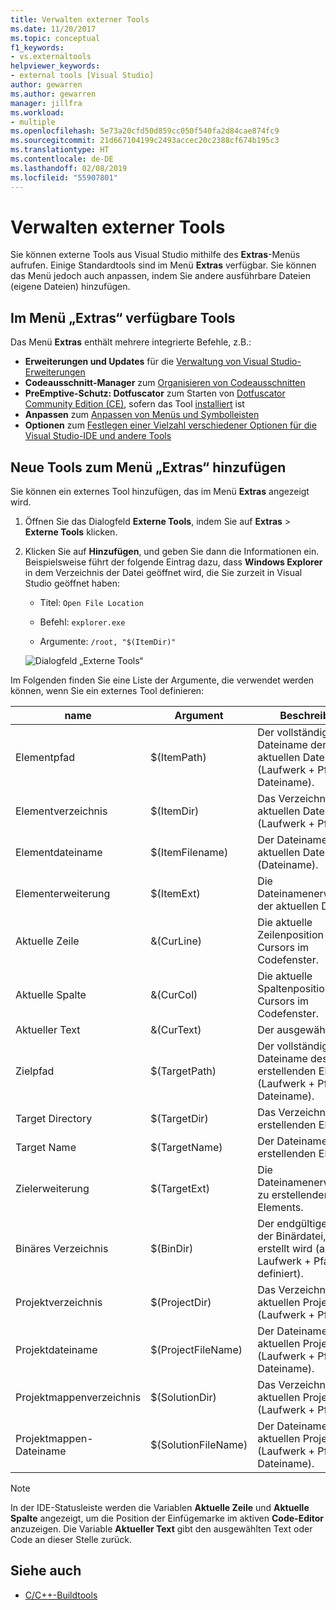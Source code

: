 ```yaml
---
title: Verwalten externer Tools
ms.date: 11/20/2017
ms.topic: conceptual
f1_keywords:
- vs.externaltools
helpviewer_keywords:
- external tools [Visual Studio]
author: gewarren
ms.author: gewarren
manager: jillfra
ms.workload:
- multiple
ms.openlocfilehash: 5e73a20cfd50d859cc050f540fa2d84cae874fc9
ms.sourcegitcommit: 21d667104199c2493accec20c2388cf674b195c3
ms.translationtype: HT
ms.contentlocale: de-DE
ms.lasthandoff: 02/08/2019
ms.locfileid: "55907801"
---
```

# <a name="manage-external-tools"></a>Verwalten externer Tools

Sie können externe Tools aus Visual Studio mithilfe des **Extras**-Menüs aufrufen. Einige Standardtools sind im Menü **Extras** verfügbar. Sie können das Menü jedoch auch anpassen, indem Sie andere ausführbare Dateien (eigene Dateien) hinzufügen.

## <a name="tools-available-on-the-tools-menu"></a>Im Menü „Extras“ verfügbare Tools

Das Menü **Extras** enthält mehrere integrierte Befehle, z.B.:

* **Erweiterungen und Updates** für die [Verwaltung von Visual Studio-Erweiterungen](finding-and-using-visual-studio-extensions.md)
* **Codeausschnitt-Manager** zum [Organisieren von Codeausschnitten](code-snippets.md)
* **PreEmptive-Schutz: Dotfuscator** zum Starten von [Dotfuscator Community Edition (CE)](dotfuscator/index.md), sofern das Tool [installiert](dotfuscator/install.md) ist
* **Anpassen** zum [Anpassen von Menüs und Symbolleisten](how-to-customize-menus-and-toolbars-in-visual-studio.md)
* **Optionen** zum [Festlegen einer Vielzahl verschiedener Optionen für die Visual Studio-IDE und andere Tools](reference/options-dialog-box-visual-studio.md)

## <a name="add-new-tools-to-the-tools-menu"></a>Neue Tools zum Menü „Extras“ hinzufügen

Sie können ein externes Tool hinzufügen, das im Menü **Extras** angezeigt wird.

1. Öffnen Sie das Dialogfeld **Externe Tools**, indem Sie auf **Extras** > **Externe Tools** klicken.

1. Klicken Sie auf **Hinzufügen**, und geben Sie dann die Informationen ein. Beispielsweise führt der folgende Eintrag dazu, dass **Windows Explorer** in dem Verzeichnis der Datei geöffnet wird, die Sie zurzeit in Visual Studio geöffnet haben:

   * Titel: `Open File Location`

   * Befehl: `explorer.exe`

   * Argumente: `/root, "$(ItemDir)"`

   ![Dialogfeld „Externe Tools“](media/external-tools-dialog.png)

Im Folgenden finden Sie eine Liste der Argumente, die verwendet werden können, wenn Sie ein externes Tool definieren:

|name|Argument|Beschreibung|
|----------|--------------|-----------------|
|Elementpfad|$(ItemPath)|Der vollständige Dateiname der aktuellen Datei (Laufwerk + Pfad + Dateiname).|
|Elementverzeichnis|$(ItemDir)|Das Verzeichnisses der aktuellen Datei (Laufwerk + Pfad).|
|Elementdateiname|$(ItemFilename)|Der Dateiname der aktuellen Datei (Dateiname).|
|Elementerweiterung|$(ItemExt)|Die Dateinamenerweiterung der aktuellen Datei.|
|Aktuelle Zeile|&(CurLine)|Die aktuelle Zeilenposition des Cursors im Codefenster.|
|Aktuelle Spalte|&(CurCol)|Die aktuelle Spaltenposition des Cursors im Codefenster.|
|Aktueller Text|&(CurText)|Der ausgewählte Text.|
|Zielpfad|$(TargetPath)|Der vollständige Dateiname des zu erstellenden Elements (Laufwerk + Pfad + Dateiname).|
|Target Directory|$(TargetDir)|Das Verzeichnis des zu erstellenden Elements.|
|Target Name|$(TargetName)|Der Dateiname des zu erstellenden Elements.|
|Zielerweiterung|$(TargetExt)|Die Dateinamenerweiterung zu erstellenden Elements.|
|Binäres Verzeichnis|$(BinDir)|Der endgültige Position der Binärdatei, die erstellt wird (als Laufwerk + Pfad definiert).|
|Projektverzeichnis|$(ProjectDir)|Das Verzeichnisses des aktuellen Projekts (Laufwerk + Pfad).|
|Projektdateiname|$(ProjectFileName)|Der Dateiname des aktuellen Projekts (Laufwerk + Pfad + Dateiname).|
|Projektmappenverzeichnis|$(SolutionDir)|Das Verzeichnisses der aktuellen Projektmappe (Laufwerk + Pfad).|
|Projektmappen-Dateiname|$(SolutionFileName)|Der Dateiname der aktuellen Projektmappe (Laufwerk + Pfad + Dateiname).|

> [!NOTE]
> In der IDE-Statusleiste werden die Variablen **Aktuelle Zeile** und **Aktuelle Spalte** angezeigt, um die Position der Einfügemarke im aktiven **Code-Editor** anzuzeigen. Die Variable **Aktueller Text** gibt den ausgewählten Text oder Code an dieser Stelle zurück.

## <a name="see-also"></a>Siehe auch

- [C/C++-Buildtools](/cpp/build/reference/c-cpp-build-tools)
